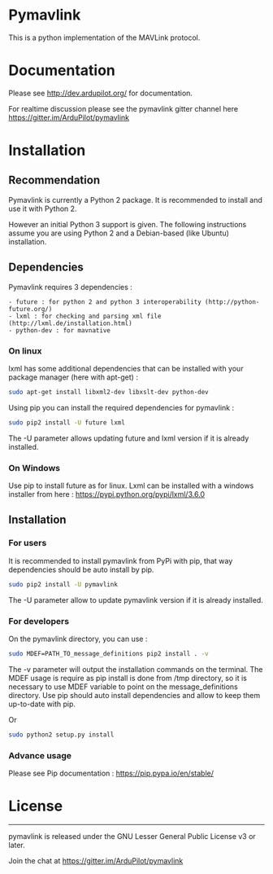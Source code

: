 # Pymavlink
This is a python implementation of the MAVLink protocol.

# Documentation

Please see http://dev.ardupilot.org/ for documentation.

For realtime discussion please see the pymavlink gitter channel here
https://gitter.im/ArduPilot/pymavlink


# Installation

## Recommendation

Pymavlink is currently a Python 2 package. It is recommended to install and use it with Python 2.

However an initial Python 3 support is given.
The following instructions assume you are using Python 2 and a Debian-based (like Ubuntu) installation.

## Dependencies

Pymavlink requires 3 dependencies :

    - future : for python 2 and python 3 interoperability (http://python-future.org/)
    - lxml : for checking and parsing xml file (http://lxml.de/installation.html)
    - python-dev : for mavnative

### On linux

lxml has some additional dependencies that can be installed with your package manager (here with apt-get) :

```bash
sudo apt-get install libxml2-dev libxslt-dev python-dev

```

Using pip you can install the required dependencies for pymavlink :

```bash
sudo pip2 install -U future lxml
```

The -U parameter allows updating future and lxml version if it is already installed.

### On Windows

Use pip to install future as for linux.
Lxml can be installed with a windows installer from here : https://pypi.python.org/pypi/lxml/3.6.0


## Installation

### For users

It is recommended to install pymavlink from PyPi with pip, that way dependencies should be auto install by pip.
```bash
sudo pip2 install -U pymavlink
```
The -U parameter allow to update pymavlink version if it is already installed.

### For developers

On the pymavlink directory, you can use :
```bash
sudo MDEF=PATH_TO_message_definitions pip2 install . -v
```
The -v parameter will output the installation commands on the terminal.
The MDEF usage is require as pip install is done from /tmp directory, so it is necessary to use MDEF variable to
point on the message_definitions directory.
Use pip should auto install dependencies and allow to keep them up-to-date with pip.

Or
```bash
sudo python2 setup.py install
```


### Advance usage

Please see Pip documentation : https://pip.pypa.io/en/stable/

# License
-------

pymavlink is released under the GNU Lesser General Public License v3 or later.

Join the chat at https://gitter.im/ArduPilot/pymavlink
